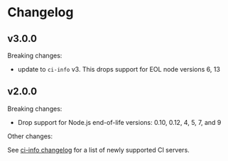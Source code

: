 # Changelog

## v3.0.0

Breaking changes:

- update to `ci-info` v3. This drops support for EOL node versions 6, 13

## v2.0.0

Breaking changes:

- Drop support for Node.js end-of-life versions: 0.10, 0.12, 4, 5, 7,
  and 9

Other changes:

See [ci-info
changelog](https://github.com/watson/ci-info/blob/master/CHANGELOG.md#v200)
for a list of newly supported CI servers.
